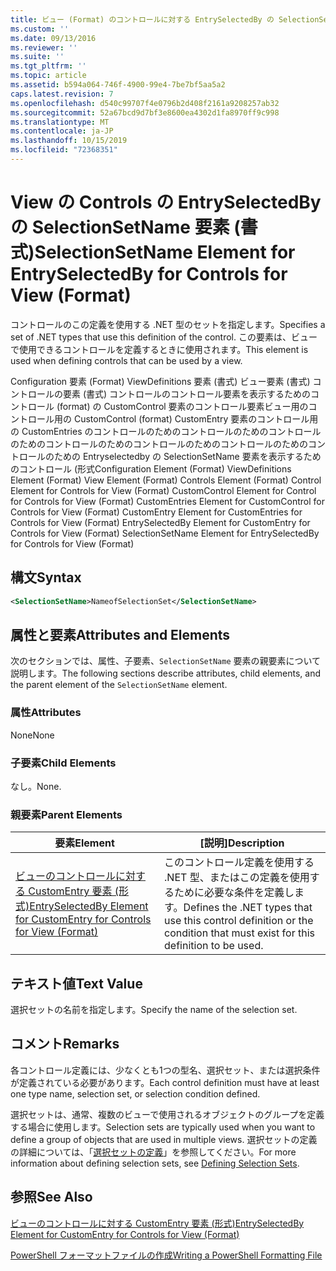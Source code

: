 ```yaml
---
title: ビュー (Format) のコントロールに対する EntrySelectedBy の SelectionSetName 要素Microsoft Docs
ms.custom: ''
ms.date: 09/13/2016
ms.reviewer: ''
ms.suite: ''
ms.tgt_pltfrm: ''
ms.topic: article
ms.assetid: b594a064-746f-4900-99e4-7be7bf5aa5a2
caps.latest.revision: 7
ms.openlocfilehash: d540c99707f4e0796b2d408f2161a9208257ab32
ms.sourcegitcommit: 52a67bcd9d7bf3e8600ea4302d1fa8970ff9c998
ms.translationtype: MT
ms.contentlocale: ja-JP
ms.lasthandoff: 10/15/2019
ms.locfileid: "72368351"
---
```

# <a name="selectionsetname-element-for-entryselectedby-for-controls-for-view-format"></a><span data-ttu-id="53d5c-102">View の Controls の EntrySelectedBy の SelectionSetName 要素 (書式)</span><span class="sxs-lookup"><span data-stu-id="53d5c-102">SelectionSetName Element for EntrySelectedBy for Controls for View (Format)</span></span>

<span data-ttu-id="53d5c-103">コントロールのこの定義を使用する .NET 型のセットを指定します。</span><span class="sxs-lookup"><span data-stu-id="53d5c-103">Specifies a set of .NET types that use this definition of the control.</span></span> <span data-ttu-id="53d5c-104">この要素は、ビューで使用できるコントロールを定義するときに使用されます。</span><span class="sxs-lookup"><span data-stu-id="53d5c-104">This element is used when defining controls that can be used by a view.</span></span>

<span data-ttu-id="53d5c-105">Configuration 要素 (Format) ViewDefinitions 要素 (書式) ビュー要素 (書式) コントロールの要素 (書式) コントロールのコントロール要素を表示するためのコントロール (format) の CustomControl 要素のコントロール要素ビュー用のコントロール用の CustomControl (format) CustomEntry 要素のコントロール用の CustomEntries のコントロールのためのコントロールのためのコントロールのためのコントロールのためのコントロールのためのコントロールのためのコントロールのための Entryselectedby の SelectionSetName 要素を表示するためのコントロール (形式</span><span class="sxs-lookup"><span data-stu-id="53d5c-105">Configuration Element (Format) ViewDefinitions Element (Format) View Element (Format) Controls Element (Format) Control Element for Controls for View (Format) CustomControl Element for Control for Controls for View (Format) CustomEntries Element for CustomControl for Controls for View (Format) CustomEntry Element for CustomEntries for Controls for View (Format) EntrySelectedBy Element for CustomEntry for Controls for View (Format) SelectionSetName Element for EntrySelectedBy for Controls for View (Format)</span></span>

## <a name="syntax"></a><span data-ttu-id="53d5c-106">構文</span><span class="sxs-lookup"><span data-stu-id="53d5c-106">Syntax</span></span>

```xml
<SelectionSetName>NameofSelectionSet</SelectionSetName>

```

## <a name="attributes-and-elements"></a><span data-ttu-id="53d5c-107">属性と要素</span><span class="sxs-lookup"><span data-stu-id="53d5c-107">Attributes and Elements</span></span>

<span data-ttu-id="53d5c-108">次のセクションでは、属性、子要素、`SelectionSetName` 要素の親要素について説明します。</span><span class="sxs-lookup"><span data-stu-id="53d5c-108">The following sections describe attributes, child elements, and the parent element of the `SelectionSetName` element.</span></span>

### <a name="attributes"></a><span data-ttu-id="53d5c-109">属性</span><span class="sxs-lookup"><span data-stu-id="53d5c-109">Attributes</span></span>

<span data-ttu-id="53d5c-110">None</span><span class="sxs-lookup"><span data-stu-id="53d5c-110">None</span></span>

### <a name="child-elements"></a><span data-ttu-id="53d5c-111">子要素</span><span class="sxs-lookup"><span data-stu-id="53d5c-111">Child Elements</span></span>

<span data-ttu-id="53d5c-112">なし。</span><span class="sxs-lookup"><span data-stu-id="53d5c-112">None.</span></span>

### <a name="parent-elements"></a><span data-ttu-id="53d5c-113">親要素</span><span class="sxs-lookup"><span data-stu-id="53d5c-113">Parent Elements</span></span>

|<span data-ttu-id="53d5c-114">要素</span><span class="sxs-lookup"><span data-stu-id="53d5c-114">Element</span></span>|<span data-ttu-id="53d5c-115">[説明]</span><span class="sxs-lookup"><span data-stu-id="53d5c-115">Description</span></span>|
|-------------|-----------------|
|[<span data-ttu-id="53d5c-116">ビューのコントロールに対する CustomEntry 要素 (形式)</span><span class="sxs-lookup"><span data-stu-id="53d5c-116">EntrySelectedBy Element for CustomEntry for Controls for View (Format)</span></span>](./entryselectedby-element-for-customentry-for-controls-for-view-format.md)|<span data-ttu-id="53d5c-117">このコントロール定義を使用する .NET 型、またはこの定義を使用するために必要な条件を定義します。</span><span class="sxs-lookup"><span data-stu-id="53d5c-117">Defines the .NET types that use this control definition or the condition that must exist for this definition to be used.</span></span>|

## <a name="text-value"></a><span data-ttu-id="53d5c-118">テキスト値</span><span class="sxs-lookup"><span data-stu-id="53d5c-118">Text Value</span></span>

<span data-ttu-id="53d5c-119">選択セットの名前を指定します。</span><span class="sxs-lookup"><span data-stu-id="53d5c-119">Specify the name of the selection set.</span></span>

## <a name="remarks"></a><span data-ttu-id="53d5c-120">コメント</span><span class="sxs-lookup"><span data-stu-id="53d5c-120">Remarks</span></span>

<span data-ttu-id="53d5c-121">各コントロール定義には、少なくとも1つの型名、選択セット、または選択条件が定義されている必要があります。</span><span class="sxs-lookup"><span data-stu-id="53d5c-121">Each control definition must have at least one type name, selection set, or selection condition defined.</span></span>

<span data-ttu-id="53d5c-122">選択セットは、通常、複数のビューで使用されるオブジェクトのグループを定義する場合に使用します。</span><span class="sxs-lookup"><span data-stu-id="53d5c-122">Selection sets are typically used when you want to define a group of objects that are used in multiple views.</span></span> <span data-ttu-id="53d5c-123">選択セットの定義の詳細については、「[選択セットの定義](./defining-selection-sets.md)」を参照してください。</span><span class="sxs-lookup"><span data-stu-id="53d5c-123">For more information about defining selection sets, see [Defining Selection Sets](./defining-selection-sets.md).</span></span>

## <a name="see-also"></a><span data-ttu-id="53d5c-124">参照</span><span class="sxs-lookup"><span data-stu-id="53d5c-124">See Also</span></span>

[<span data-ttu-id="53d5c-125">ビューのコントロールに対する CustomEntry 要素 (形式)</span><span class="sxs-lookup"><span data-stu-id="53d5c-125">EntrySelectedBy Element for CustomEntry for Controls for View (Format)</span></span>](./entryselectedby-element-for-customentry-for-controls-for-view-format.md)

[<span data-ttu-id="53d5c-126">PowerShell フォーマットファイルの作成</span><span class="sxs-lookup"><span data-stu-id="53d5c-126">Writing a PowerShell Formatting File</span></span>](./writing-a-powershell-formatting-file.md)

